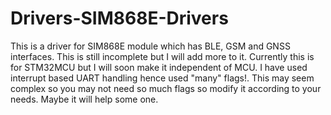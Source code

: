 # Drivers-SIM868E-Drivers
This is a driver for SIM868E module which has BLE, GSM and GNSS interfaces. This is still incomplete but I will add more to it. Currently this is for STM32MCU but I will soon make it independent of MCU. I have used interrupt based UART handling hence used "many" flags!. This may seem complex so you may not need so much flags so modify it according to your needs. Maybe it will help some one.
